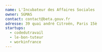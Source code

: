 ```yaml
---
name: L'Incubateur des Affaires Sociales
owner: SGMAS
contact: contact@beta.gouv.fr
adresse: 39 quai andré Citroën, Paris 15è
startups:
  - codedutravail
  - le-bon-tuteur
  - workinfrance
---
```

